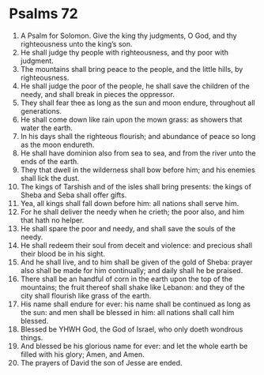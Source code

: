 ﻿# Psalms  72
1. A Psalm for Solomon. Give the king thy judgments, O God, and thy righteousness unto the king’s son. 
2. He shall judge thy people with righteousness, and thy poor with judgment. 
3. The mountains shall bring peace to the people, and the little hills, by righteousness. 
4. He shall judge the poor of the people, he shall save the children of the needy, and shall break in pieces the oppressor. 
5. They shall fear thee as long as the sun and moon endure, throughout all generations. 
6. He shall come down like rain upon the mown grass: as showers that water the earth. 
7. In his days shall the righteous flourish; and abundance of peace so long as the moon endureth. 
8. He shall have dominion also from sea to sea, and from the river unto the ends of the earth. 
9. They that dwell in the wilderness shall bow before him; and his enemies shall lick the dust. 
10. The kings of Tarshish and of the isles shall bring presents: the kings of Sheba and Seba shall offer gifts. 
11. Yea, all kings shall fall down before him: all nations shall serve him. 
12. For he shall deliver the needy when he crieth; the poor also, and him that hath no helper. 
13. He shall spare the poor and needy, and shall save the souls of the needy. 
14. He shall redeem their soul from deceit and violence: and precious shall their blood be in his sight. 
15. And he shall live, and to him shall be given of the gold of Sheba: prayer also shall be made for him continually; and daily shall he be praised. 
16. There shall be an handful of corn in the earth upon the top of the mountains; the fruit thereof shall shake like Lebanon: and they of the city shall flourish like grass of the earth. 
17. His name shall endure for ever: his name shall be continued as long as the sun: and men shall be blessed in him: all nations shall call him blessed. 
18. Blessed be YHWH God, the God of Israel, who only doeth wondrous things. 
19. And blessed be his glorious name for ever: and let the whole earth be filled with his glory; Amen, and Amen. 
20. The prayers of David the son of Jesse are ended. 
